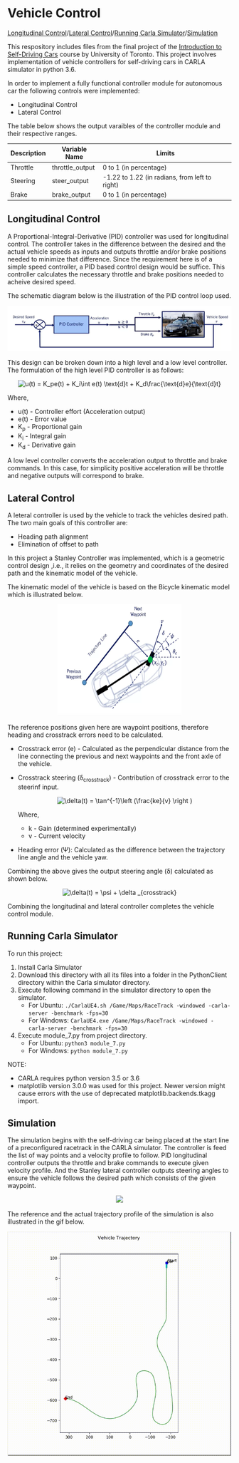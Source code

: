 Vehicle Control
===

[Longitudinal Control](#Longitudinal-Control)/[Lateral Control](#Lateral-Control)/[Running Carla Simulator](#Running-Carla-Simulator)/[Simulation](#Simulation)

This respository includes files from the final project of the [Introduction to Self-Driving Cars](https://www.coursera.org/learn/intro-self-driving-cars) course by University of Toronto. This project involves implementation of vehicle controllers for self-driving cars in CARLA simulator in python 3.6.

In order to implement a fully functional controller module for autonomous car the following controls were implemented:
* Longitudinal Control
* Lateral Control

The table below shows the output varaibles of the controller module and their respective ranges. 

| Description |	Variable Name	| Limits
|---|---|---
Throttle |	throttle_output |	0 to 1 (in percentage)
Steering |	steer_output |	-1.22 to 1.22 (in radians, from left to right)
Brake	| brake_output |	0 to 1 (in percentage)

## Longitudinal Control

A Proportional-Integral-Derivative (PID) controller was used for longitudinal control. The controller takes in the difference between the desired and the actual vehicle speeds as inputs and outputs throttle and/or brake positions needed to minimize that difference. Since the requirement here is of a simple speed controller, a PID based control design would be suffice. This controller calculates the necessary throttle and brake positions needed to acheive desired speed.

The schematic diagram below is the illustration of the PID control loop used.

<p align="center"><img src="https://github.com/JagtapSagar/Vehicle-Control/blob/main/media/longitudinal_control.PNG"></p>

This design can be broken down into a high level and a low level controller. The formulation of the high level PID controller is as follows:

<p align="center"><img src="https://latex.codecogs.com/gif.latex?\bg_white&space;u(t)&space;=&space;K_pe(t)&space;&plus;&space;K_i\int&space;e(t)&space;\text{d}t&space;&plus;&space;K_d\frac{\text{d}e}{\text{d}t}" title="u(t) = K_pe(t) + K_i\int e(t) \text{d}t + K_d\frac{\text{d}e}{\text{d}t}"></p>

Where,
- u(t) - Controller effort (Acceleration output)
- e(t) - Error value
- K<sub>p</sub> - Proportional gain
- K<sub>i</sub> - Integral gain
- K<sub>d</sub> - Derivative gain 

A low level controller converts the acceleration output to throttle and brake commands. In this case, for simplicity positive acceleration will be throttle and negative outputs will correspond to brake.

## Lateral Control

A leteral controller is used by the vehicle to track the vehicles desired path. The two main goals of this controller are: </br>
* Heading path alignment
* Elimination of offset to path

In this project a Stanley Controller was implemented, which is a geometric control design ,i.e., it relies on the geometry and coordinates of the desired path and the kinematic model of the vehicle.

The kinematic model of the vehicle is based on the Bicycle kinematic model which is illustrated below.
<p align="center"><img src="https://github.com/JagtapSagar/Vehicle-Control/blob/main/media/kinematic_model_for_stanley_controller.PNG" width=280 height=250/></p>

The reference positions given here are waypoint positions, therefore heading and crosstrack errors need to be calculated.
- Crosstrack error (e) - Calculated as the perpendicular distance from the line connecting the previous and next waypoints and the front axle of the vehicle.
- Crosstrack steering (δ<sub>crosstrack</sub>) - Contribution of crosstrack error to the steerinf input.

  <p align="center"><img src="https://latex.codecogs.com/gif.latex?\bg_white&space;\delta(t)_{crosstrack}&space;=&space;\tan^{-1}\left&space;(\frac{ke}{v}&space;\right&space;)" title="\delta(t) = \tan^{-1}\left (\frac{ke}{v} \right )"></p>
  
  Where,
  - k - Gain (determined experimentally)
  - v - Current velocity

- Heading error (Ψ): Calculated as the difference between the trajectory line angle and the vehicle yaw.

Combining the above gives the output steering angle (δ) calculated as shown below.

<p align="center"><img src="https://latex.codecogs.com/gif.latex?\bg_white&space;\delta(t)&space;=&space;\psi&space;&plus;&space;\delta&space;_{crosstrack}" title="\delta(t) = \psi + \delta _{crosstrack}"></p>


Combining the longitudinal and lateral controller completes the vehicle control module.

Running Carla Simulator
---
To run this project:
1. Install Carla Simulator
2. Download this directory with all its files into a folder in the PythonClient directory within the Carla simulator directory.
3. Execute following command in the simulator directory to open the simulator.
   * For Ubuntu: `./CarlaUE4.sh /Game/Maps/RaceTrack -windowed -carla-server -benchmark -fps=30`
   * For Windows: `CarlaUE4.exe /Game/Maps/RaceTrack -windowed -carla-server -benchmark -fps=30`
4. Execute module_7.py from project directory.
   * For Ubuntu: `python3 module_7.py`
   * For Windows: `python module_7.py`

NOTE: 
* CARLA requires python version 3.5 or 3.6
* matplotlib version 3.0.0 was used for this project. Newer version might cause errors with the use of deprecated matplotlib.backends.tkagg import.



Simulation
---
The simulation begins with the self-driving car being placed at the start line of a preconfigured racetrack in the CARLA simulator. The controller is feed the list of way points and a velocity profile to follow. PID longitudinal controller outputs the throttle and brake commands to execute given velocity profile. And the Stanley lateral controller outputs steering angles to ensure the vehicle follows the desired path which consists of the given waypoint. 

<p align="center"><img src="https://github.com/JagtapSagar/Vehicle-Control/blob/main/media/simulation_and_control_feedback.gif"><p>

The reference and the actual trajectory profile of the simulation is also illustrated in the gif below.
<p align="center"><img src="https://github.com/JagtapSagar/Vehicle-Control/blob/main/media/vehicle_trajectory.gif"></p>

